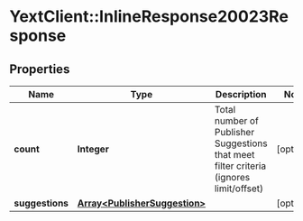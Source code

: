 # YextClient::InlineResponse20023Response

## Properties
Name | Type | Description | Notes
------------ | ------------- | ------------- | -------------
**count** | **Integer** | Total number of Publisher Suggestions that meet filter criteria (ignores limit/offset) | [optional] 
**suggestions** | [**Array&lt;PublisherSuggestion&gt;**](PublisherSuggestion.md) |  | [optional] 


